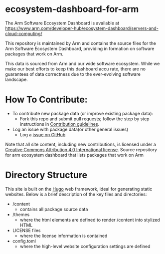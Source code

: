 # ecosystem-dashboard-for-arm
The Arm Software Ecosystem Dashboard is available at https://www.arm.com/developer-hub/ecosystem-dashboard/servers-and-cloud-computing/

This repository is maintained by Arm and contains the source files for the Arm Software Ecosystem Dashboard, providing in
formation on software packages that work on Arm. 

This data is sourced from Arm and our wide software ecosystem. While we make our best efforts to keep this dashboard accu
rate, there are no guarantees of data correctness due to the ever-evolving software landscape.  

# How To Contribute:

* To contribute new package data (or improve existing package data):
    * Fork this repo and submit pull requests; follow the step by step instructions in [Contribution guidelines](/contrib.md).
* Log an issue with package data(or other general issues)
    * Log a [issue on GitHub](https://github.com/ArmDeveloperEcosystem/ecosystem-dashboard-for-arm/issues)

Note that all site content, including new contributions, is licensed under a [Creative Commons Attribution 4.0 International license](https://creativecommons.org/licenses/by/4.0/).
Source repository for arm ecosystem dashboard that lists packages that work on Arm

# Directory Structure

This site is built on the [Hugo](https://gohugo.io/) web framework, ideal for generating static websites. Below is a brief description of the key files and directories:

  * /content
    * contains all package source data
  * /themes
    * where the html elements are defined to render /content into stylized HTML
  * LICENSE files
    * where the license information is contained
  * config.toml
    * where the high-level website configuration settings are defined

